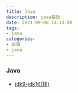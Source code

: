 ```yaml
---
title: Java
description: java基础
date: 2021-09-06 14:13:08
tags:
- java
categories:
- 后端
- java
---
```



### Java
- [jdk9-jdk16(转)](https://mp.weixin.qq.com/s?__biz=Mzg2MjEwMjI1Mg==&mid=2247522266&idx=1&sn=2bf8c094a4e80e91366d2db7493f1fd0&chksm=ce0e2059f979a94f4725f35155e11d95d6d187b1079462ee5835598ef557b772946d49e03cce&scene=132#wechat_redirect)
